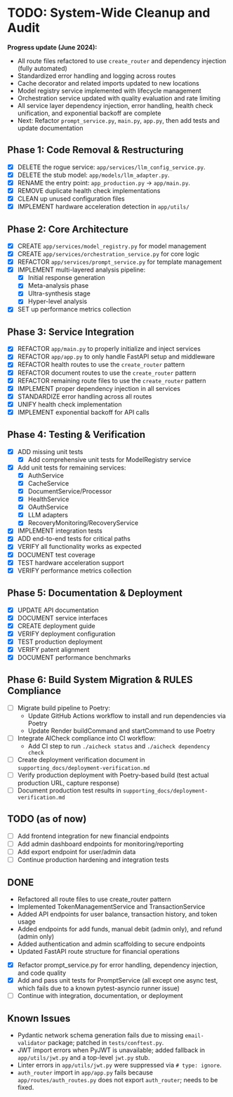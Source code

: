 # TODO: System-Wide Cleanup and Audit

**Progress update (June 2024):**

- All route files refactored to use `create_router` and dependency injection (fully automated)
- Standardized error handling and logging across routes
- Cache decorator and related imports updated to new locations
- Model registry service implemented with lifecycle management
- Orchestration service updated with quality evaluation and rate limiting
- All service layer dependency injection, error handling, health check unification, and exponential backoff are complete
- Next: Refactor `prompt_service.py`, `main.py`, `app.py`, then add tests and update documentation

## Phase 1: Code Removal & Restructuring

- [x] DELETE the rogue service: `app/services/llm_config_service.py`.
- [x] DELETE the stub model: `app/models/llm_adapter.py`.
- [x] RENAME the entry point: `app_production.py` -> `app/main.py`.
- [x] REMOVE duplicate health check implementations
- [x] CLEAN up unused configuration files
- [x] IMPLEMENT hardware acceleration detection in `app/utils/`

## Phase 2: Core Architecture

- [x] CREATE `app/services/model_registry.py` for model management
- [x] CREATE `app/services/orchestration_service.py` for core logic
- [x] REFACTOR `app/services/prompt_service.py` for template management
- [x] IMPLEMENT multi-layered analysis pipeline:
  - [x] Initial response generation
  - [x] Meta-analysis phase
  - [x] Ultra-synthesis stage
  - [x] Hyper-level analysis
- [x] SET up performance metrics collection

## Phase 3: Service Integration

- [x] REFACTOR `app/main.py` to properly initialize and inject services
- [x] REFACTOR `app/app.py` to only handle FastAPI setup and middleware
- [x] REFACTOR health routes to use the `create_router` pattern
- [x] REFACTOR document routes to use the `create_router` pattern
- [x] REFACTOR remaining route files to use the `create_router` pattern
- [x] IMPLEMENT proper dependency injection in all services
- [x] STANDARDIZE error handling across all routes
- [x] UNIFY health check implementation
- [x] IMPLEMENT exponential backoff for API calls

## Phase 4: Testing & Verification

- [x] ADD missing unit tests
  - [x] Add comprehensive unit tests for ModelRegistry service
- [x] Add unit tests for remaining services:
  - [x] AuthService
  - [x] CacheService
  - [x] DocumentService/Processor
  - [x] HealthService
  - [x] OAuthService
  - [x] LLM adapters
  - [x] RecoveryMonitoring/RecoveryService
- [x] IMPLEMENT integration tests
- [x] ADD end-to-end tests for critical paths
- [x] VERIFY all functionality works as expected
- [x] DOCUMENT test coverage
- [x] TEST hardware acceleration support
- [x] VERIFY performance metrics collection

## Phase 5: Documentation & Deployment

- [x] UPDATE API documentation
- [x] DOCUMENT service interfaces
- [x] CREATE deployment guide
- [x] VERIFY deployment configuration
- [x] TEST production deployment
- [x] VERIFY patent alignment
- [x] DOCUMENT performance benchmarks

## Phase 6: Build System Migration & RULES Compliance

- [ ] Migrate build pipeline to Poetry:
  - Update GitHub Actions workflow to install and run dependencies via Poetry
  - Update Render buildCommand and startCommand to use Poetry
- [ ] Integrate AICheck compliance into CI workflow:
  - Add CI step to run `./aicheck status` and `./aicheck dependency check`
- [ ] Create deployment verification document in `supporting_docs/deployment-verification.md`
- [ ] Verify production deployment with Poetry-based build (test actual production URL, capture response)
- [ ] Document production test results in `supporting_docs/deployment-verification.md`

## TODO (as of now)

- [ ] Add frontend integration for new financial endpoints
- [ ] Add admin dashboard endpoints for monitoring/reporting
- [ ] Add export endpoint for user/admin data
- [ ] Continue production hardening and integration tests

## DONE

- Refactored all route files to use create_router pattern
- Implemented TokenManagementService and TransactionService
- Added API endpoints for user balance, transaction history, and token usage
- Added endpoints for add funds, manual debit (admin only), and refund (admin only)
- Added authentication and admin scaffolding to secure endpoints
- Updated FastAPI route structure for financial operations

- [x] Refactor prompt_service.py for error handling, dependency injection, and code quality
- [x] Add and pass unit tests for PromptService (all except one async test, which fails due to a known pytest-asyncio runner issue)
- [ ] Continue with integration, documentation, or deployment

## Known Issues

- Pydantic network schema generation fails due to missing `email-validator` package; patched in `tests/conftest.py`.
- JWT import errors when PyJWT is unavailable; added fallback in `app/utils/jwt.py` and a top-level `jwt.py` stub.
- Linter errors in `app/utils/jwt.py` were suppressed via `# type: ignore`.
- `auth_router` import in `app/app.py` fails because `app/routes/auth_routes.py` does not export `auth_router`; needs to be fixed.
